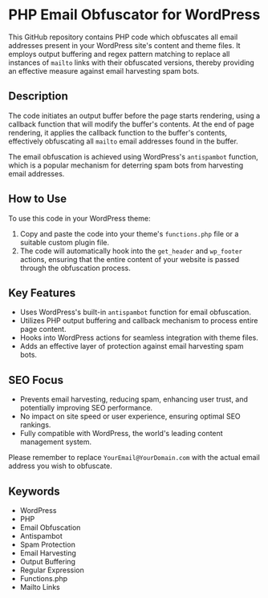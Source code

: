 # PHP Email Obfuscator for WordPress

This GitHub repository contains PHP code which obfuscates all email addresses present in your WordPress site's content and theme files. It employs output buffering and regex pattern matching to replace all instances of `mailto` links with their obfuscated versions, thereby providing an effective measure against email harvesting spam bots.

## Description

The code initiates an output buffer before the page starts rendering, using a callback function that will modify the buffer's contents. At the end of page rendering, it applies the callback function to the buffer's contents, effectively obfuscating all `mailto` email addresses found in the buffer.

The email obfuscation is achieved using WordPress's `antispambot` function, which is a popular mechanism for deterring spam bots from harvesting email addresses.

## How to Use

To use this code in your WordPress theme:

1. Copy and paste the code into your theme's `functions.php` file or a suitable custom plugin file.
2. The code will automatically hook into the `get_header` and `wp_footer` actions, ensuring that the entire content of your website is passed through the obfuscation process.

## Key Features

- Uses WordPress's built-in `antispambot` function for email obfuscation.
- Utilizes PHP output buffering and callback mechanism to process entire page content.
- Hooks into WordPress actions for seamless integration with theme files.
- Adds an effective layer of protection against email harvesting spam bots.

## SEO Focus

- Prevents email harvesting, reducing spam, enhancing user trust, and potentially improving SEO performance.
- No impact on site speed or user experience, ensuring optimal SEO rankings.
- Fully compatible with WordPress, the world's leading content management system.

Please remember to replace `YourEmail@YourDomain.com` with the actual email address you wish to obfuscate.

## Keywords

- WordPress
- PHP
- Email Obfuscation
- Antispambot
- Spam Protection
- Email Harvesting
- Output Buffering
- Regular Expression
- Functions.php
- Mailto Links
